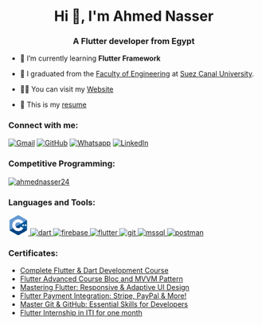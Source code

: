 <h1 align="center">Hi 👋, I'm Ahmed Nasser</h1>
<h3 align="center">A Flutter developer from Egypt</h3>

- 🌱 I’m currently learning **Flutter Framework**

- 🏫 I graduated from the [Faculty of Engineering](https://suez.edu.eg/ar/%D9%83%D9%84%D9%8A%D8%A9-%D8%A7%D9%84%D9%87%D9%86%D8%AF%D8%B3%D8%A9/) at [Suez Canal University](https://suez.edu.eg/ar/).

- 👨‍💻 You can visit my [Website](https://ahmed-nasser-portfolio.netlify.app)
  
- 📄 This is my [resume](https://drive.google.com/file/d/1yYXMHQ8XOICixDmkOx82OcQm4rr3XF_g/view?usp=sharing)

<h3 align="left">Connect with me:</h3>
<p align="left" dir="auto">
	<a href="mailto:eng.ahmednasser2024@gmail.com"><img src="https://camo.githubusercontent.com/87260fe38082a39bb64226f162e669eb497bb2635200868349143dbc870542f7/68747470733a2f2f696d672e736869656c64732e696f2f62616467652f676d61696c2d2532334541343333352e7376673f7374796c653d706c6173746963266c6f676f3d676d61696c266c6f676f436f6c6f723d7768697465" alt="Gmail" data-canonical-src="https://img.shields.io/badge/gmail-%23EA4335.svg?style=plastic&amp;logo=gmail&amp;logoColor=white" style="max-width: 100%;"></a>
	<a href="https://github.com/AhmedNasser24"><img src="https://camo.githubusercontent.com/4e2af10fc762087ef4d4c665a6a14c37767a994a40a0902d50c07cfbc3353ed8/68747470733a2f2f696d672e736869656c64732e696f2f62616467652f6769746875622d2532333138313731372e7376673f7374796c653d706c6173746963266c6f676f3d676974687562266c6f676f436f6c6f723d7768697465" alt="GitHub" data-canonical-src="https://img.shields.io/badge/github-%23181717.svg?style=plastic&amp;logo=github&amp;logoColor=white" style="max-width: 100%;"></a>
	<a href="https://wa.me/0201066505898" rel="nofollow"><img src="https://camo.githubusercontent.com/5b02983002d9104250c0deed1bd7cb7a161d04519a09888b5fe49c7731a65d80/68747470733a2f2f696d672e736869656c64732e696f2f62616467652f77686174736170702d2532333235443336362e7376673f7374796c653d706c6173746963266c6f676f3d7768617473617070266c6f676f436f6c6f723d7768697465" alt="Whatsapp" data-canonical-src="https://img.shields.io/badge/whatsapp-%2325D366.svg?style=plastic&amp;logo=whatsapp&amp;logoColor=white" style="max-width: 100%;"></a>
	<a href="https://www.linkedin.com/in/ahmed-nasser-a83a4a257/" rel="nofollow"><img src="https://camo.githubusercontent.com/e1e43afbf4b8e6a527e7d1fc465ae25df99fb9e4bcff7c7b9113328bf3b83b85/68747470733a2f2f696d672e736869656c64732e696f2f62616467652f6c696e6b6564696e2d2532333041363643322e7376673f7374796c653d706c6173746963266c6f676f3d6c696e6b6564696e266c6f676f436f6c6f723d7768697465" alt="LinkedIn" data-canonical-src="https://img.shields.io/badge/linkedin-%230A66C2.svg?style=plastic&amp;logo=linkedin&amp;logoColor=white" style="max-width: 100%;"></a>
	</p>

<h3 align="left">Competitive Programming:</h3>
<p align="left">
<a href="https://codeforces.com/profile/ahmednasser24" target="blank"><img align="center" src="https://raw.githubusercontent.com/rahuldkjain/github-profile-readme-generator/master/src/images/icons/Social/codeforces.svg" alt="ahmednasser24" height="30" width="40" /></a>
</p>

<h3 align="left">Languages and Tools:</h3>
<p align="left"> <a href="https://www.w3schools.com/cpp/" target="_blank" rel="noreferrer"> <img src="https://raw.githubusercontent.com/devicons/devicon/master/icons/cplusplus/cplusplus-original.svg" alt="cplusplus" width="40" height="40"/> </a> <a href="https://dart.dev" target="_blank" rel="noreferrer"> <img src="https://www.vectorlogo.zone/logos/dartlang/dartlang-icon.svg" alt="dart" width="40" height="40"/> </a> <a href="https://firebase.google.com/" target="_blank" rel="noreferrer"> <img src="https://www.vectorlogo.zone/logos/firebase/firebase-icon.svg" alt="firebase" width="40" height="40"/> </a> <a href="https://flutter.dev" target="_blank" rel="noreferrer"> <img src="https://www.vectorlogo.zone/logos/flutterio/flutterio-icon.svg" alt="flutter" width="40" height="40"/> </a> <a href="https://git-scm.com/" target="_blank" rel="noreferrer"> <img src="https://www.vectorlogo.zone/logos/git-scm/git-scm-icon.svg" alt="git" width="40" height="40"/> </a> <a href="https://www.microsoft.com/en-us/sql-server" target="_blank" rel="noreferrer"> <img src="https://www.svgrepo.com/show/303229/microsoft-sql-server-logo.svg" alt="mssql" width="40" height="40"/> </a> <a href="https://postman.com" target="_blank" rel="noreferrer"> <img src="https://www.vectorlogo.zone/logos/getpostman/getpostman-icon.svg" alt="postman" width="40" height="40"/> </a> </p>

<h3 align="left">Certificates:</h3>

- [Complete Flutter & Dart Development Course](https://www.udemy.com/certificate/UC-c5d0ffcc-ae78-44e3-937e-c6b92c70b583/)
- [ Flutter Advanced Course Bloc and MVVM Pattern ](https://www.udemy.com/certificate/UC-681ca7e8-5a9d-41c0-9256-3a9565ce9a7d/)
- [ Mastering Flutter: Responsive & Adaptive UI Design ](https://www.udemy.com/certificate/UC-cf03313f-1615-41c6-b405-91d7391393ae/)
- [ Flutter Payment Integration: Stripe, PayPal & More! ](https://www.udemy.com/certificate/UC-c90e7c4e-5459-4374-8d92-aebc25042b40/)
- [Master Git & GitHub: Essential Skills for Developers](https://www.udemy.com/certificate/UC-cb336f28-c62f-478b-9950-12a95b132c03/)
- [Flutter Internship in ITI for one month](https://drive.google.com/file/d/1huSHxOcS5Qgl8YbnsFmIRME-Ux9VZnYs/view?usp=sharing)
  
